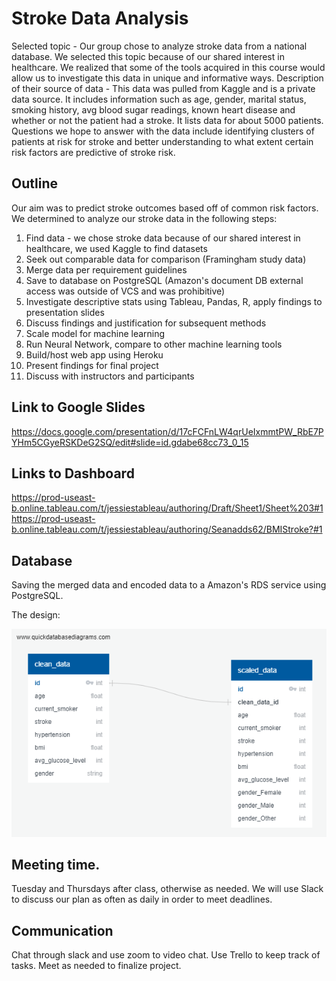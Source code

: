 # Stroke Data Analysis
Selected topic - Our group chose to analyze stroke data from a national database. We selected this topic because of our shared interest in healthcare. We realized that some of the tools acquired in this course would allow us to investigate this data in unique and informative ways. 
Description of their source of data - This data was pulled from Kaggle and is a private data source. It includes information such as age, gender, marital status, smoking history, avg blood sugar readings, known heart disease and whether or not the patient had a stroke. It lists data for about 5000 patients.
Questions we hope to answer with the data include identifying clusters of patients at risk for stroke and better understanding to what extent certain risk factors are predictive of stroke risk.

## Outline
Our aim was to predict stroke outcomes based off of common risk factors. 
We determined to analyze our stroke data in the following steps:

1.  Find data - we chose stroke data because of our shared interest in healthcare, we used Kaggle to find datasets
2.  Seek out comparable data for comparison (Framingham study data)
3.  Merge data per requirement guidelines
4.  Save to database on PostgreSQL (Amazon's document DB external access was outside of VCS and was prohibitive)
5.  Investigate descriptive stats using Tableau, Pandas, R, apply findings to presentation slides
6.  Discuss findings and justification for subsequent methods
7.  Scale model for machine learning
8.  Run Neural Network, compare to other machine learning tools
9.  Build/host web app using Heroku
10.  Present findings for final project
11.  Discuss with instructors and participants

## Link to Google Slides
https://docs.google.com/presentation/d/17cFCFnLW4qrUeIxmmtPW_RbE7PYHm5CGyeRSKDeG2SQ/edit#slide=id.gdabe68cc73_0_15


## Links to Dashboard
https://prod-useast-b.online.tableau.com/t/jessiestableau/authoring/Draft/Sheet1/Sheet%203#1 
https://prod-useast-b.online.tableau.com/t/jessiestableau/authoring/Seanadds62/BMIStroke?#1


## Database
Saving the merged data and encoded data to a Amazon's RDS service using PostgreSQL.

The design:

![](resources/images/db_ERD.png)

## Meeting time.
Tuesday and Thursdays after class, otherwise as needed. We will use Slack to discuss our plan as often as daily in order to meet deadlines. 

## Communication
Chat through slack and use zoom to video chat. Use Trello to keep track of tasks. Meet as needed to finalize project. 
